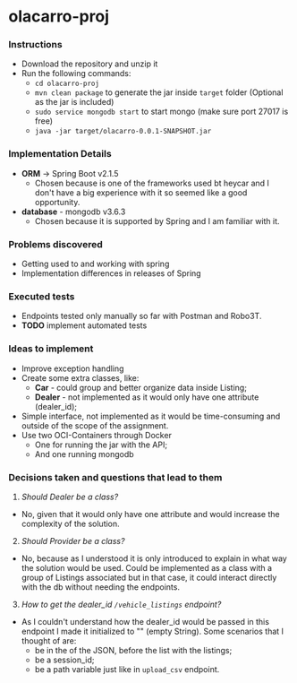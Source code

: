 # olacarro-proj

### Instructions

- Download the repository and unzip it
- Run the following commands:
  - `cd olacarro-proj`
  - `mvn clean package` to generate the jar inside `target` folder (Optional as the jar is included)
  - `sudo service mongodb start` to start mongo (make sure port 27017 is free)
  - `java -jar target/olacarro-0.0.1-SNAPSHOT.jar`
  
### Implementation Details

- **ORM** -> Spring Boot v2.1.5
  - Chosen because is one of the frameworks used bt heycar and I don't have a big experience with it so seemed like a good opportunity.
- **database** - mongodb v3.6.3
  - Chosen because it is supported by Spring and I am familiar with it.
  
### Problems discovered
- Getting used to and working with spring 
- Implementation differences in releases of Spring

### Executed tests
  - Endpoints tested only manually so far with Postman and Robo3T.
  - **TODO** implement automated tests

### Ideas to implement
- Improve exception handling
- Create some extra classes, like:
  - **Car** - could group and better organize data inside Listing;
  - **Dealer** - not implemented as it would only have one attribute (dealer_id);
- Simple interface, not implemented as it would be time-consuming and outside of the scope of the assignment.
- Use two OCI-Containers through Docker
  - One for running the jar with the API;
  - And one running mongodb

### Decisions taken and questions that lead to them
1) *Should Dealer be a class?*
  - No, given that it would only have one attribute and would increase the complexity of the solution.

2) *Should Provider be a class?*
  - No, because as I understood it is only introduced to explain in what way the solution would be used. Could be implemented as a class with a group of Listings associated but in that case, it could interact directly with the db without needing the endpoints.

3) *How to get the dealer_id `/vehicle_listings` endpoint?*
  - As I couldn't understand how the dealer_id would be passed in this endpoint I made it initialized to "" (empty String). Some scenarios that I thought of are:
    - be in the of the JSON, before the list with the listings;
    - be a session_id;
    - be a path variable just like in `upload_csv` endpoint.
